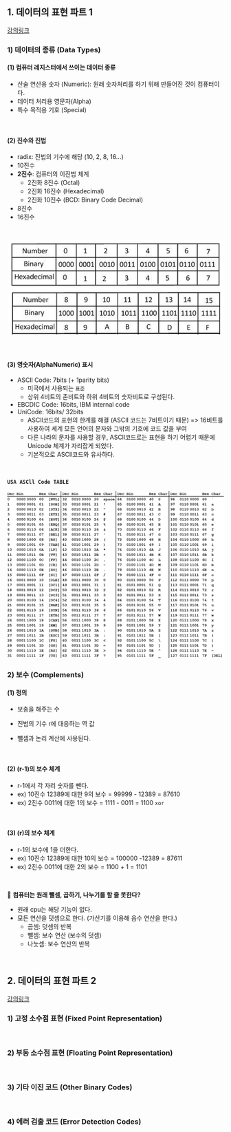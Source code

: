 ## 1. 데이터의 표현 파트 1

[강의링크](https://www.youtube.com/watch?v=aSocCv3SC2k&list=PLc8fQ-m7b1hCHTT7VH2oo0Ng7Et096dYc&index=6)

### 1) 데이터의 종류 (Data Types)

#### (1) 컴퓨터 레지스터에서 쓰이는 데이터 종류

- 산술 연산용 숫자 (Numeric): 원래 숫자처리를 하기 위해 만들어진 것이 컴퓨터이다. 
- 데이터 처리용 영문자(Alpha)
- 특수 목적용 기호 (Special)

<br>

#### (2) 진수와 진법

- radix: 진법의 기수에 해당 (10, 2, 8, 16...)
- 10진수
- **2진수**: 컴퓨터의 이진법 체계
  - 2진화 8진수 (Octal)
  - 2진화 16진수 (Hexadecimal)
  - 2진화 10진수 (BCD: Binary Code Decimal)
- 8진수
- 16진수

<br>

![image-20220629105633942](https://raw.githubusercontent.com/JaeKP/image_repo/main/img/image-20220629105633942.png)

<br>

#### (3) 영숫자(AlphaNumeric) 표시

- ASCll Code: 7bits (+ 1parity bits) 
  - 미국에서 사용되는 `표준`
  - 상위 4비트의 존비트와 하위 4비트의 숫자비트로 구성된다. 
- EBCDIC Code: 16bits, IBM internal code
- UniCode: 16bits/ 32bits
  - ASCll코드의 표현의 한계를 해결 (ASCII 코드는 7비트이기 때문) => 16비트를 사용하여 세계 모든 언어의 문자와 그밖의 기호에 코드 값을 부여
  - 다른 나라의 문자를 사용할 경우, ASCll코드로는 표현을 하기 어렵기 때문에 Unicode 체계가 자리잡게 되었다. 
  - 기본적으로 ASCll코드와 유사하다. 

<br>

**`USA ASCll Code TABLE`**

<img src="https://raw.githubusercontent.com/JaeKP/image_repo/main/img/ascii_table_black.png" width=800px>

<br>

### 2) 보수 (Complements)

#### (1) 정의

- 보충을 해주는 수

- 진법의 기수 r에 대응하는 역 값
- 뺄셈과 논리 계산에 사용된다. 

<br>

#### (2) (r-1)의 보수 체계

- r-1에서 각 자리 숫자를 뺀다. 
- ex) 10진수 12389에 대한 9의 보수 = 99999 - 12389 = 87610
- ex) 2진수 0011에 대한 1의 보수  = 1111 - 0011 = 1100  `xor`

<br>

#### (3) (r)의 보수 체계

- r-1의 보수에 1을 더한다. 
- ex) 10진수 12389에 대한 10의 보수 = 100000 -12389 = 87611
- ex) 2진수 0011에 대한 2의 보수 = 1100 + 1 = 1101 

<br>

 💬 **컴퓨터는 원래 뺄셈, 곱하기, 나누기를 할 줄 못한다?**  

- 원래 cpu는 해당 기능이 없다.
- 모든 연산을 덧셈으로 한다.  (가산기를 이용해 음수 연산을 한다.)
  - 곱셈: 덧셈의 반복
  - 뺄셈:  보수 연산 (보수의 덧셈)
  - 나눗셈: 보수 연산의 반복


<br>

## 2. 데이터의 표현 파트 2

[강의링크](https://www.youtube.com/watch?v=bysGzutpRgc&list=PLc8fQ-m7b1hCHTT7VH2oo0Ng7Et096dYc&index=7)

### 1) 고정 소수점 표현 (Fixed Point Representation)

<br>

### 2) 부동 소수점 표현 (Floating Point Representation)

<br>

### 3) 기타 이진 코드 (Other Binary Codes)

<br>

### 4) 에러 검출 코드 (Error Detection Codes)

<br>